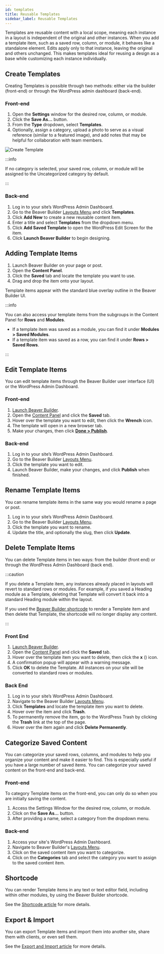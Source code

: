 ```yaml
---
id: templates
title: Reusable Templates
sidebar_label: Reusable Templates
---
```


Templates are reusable content with a local scope, meaning each instance in a layout is independent of the original and other instances. When you add a template item, such as a saved row, column, or module, it behaves like a standalone element. Edits apply only to that instance, leaving the original and others unchanged. This makes templates ideal for reusing a design as a base while customizing each instance individually.

## Create Templates

Creating Templates is possible through two methods: either via the builder (front-end) or through the WordPress admin dashboard (back-end).

### Front-end

1. Open the **Settings** window for the desired row, column, or module.
2. Click the **Save As...** button.
3. From the **Type** dropdown, select **Templates**.
4. Optionally, assign a category, upload a photo to serve as a visual reference (similar to a featured image), and add notes that may be helpful for collaboration with team members.

![Create Template](/img/beaver-builder/layouts--reusable-content--templates--1.webp)

:::info

If no category is selected, your saved row, column, or module will be assigned to the Uncategorized category by default.

:::

### Back-end

1. Log in to your site’s WordPress Admin Dashboard.
2. Go to the Beaver Builder [Layouts Menu](settings/layouts-menu.md) and click **Templates**.
3. Click **Add New** to create a new reusable content item.
4. Enter a title and select **Templates** from the dropdown menu.
5. Click **Add Saved Template** to open the WordPress Edit Screen for the item.
6. Click **Launch Beaver Builder** to begin designing.

## Adding Template Items

1. Launch Beaver Builder on your page or post.
2. Open the **Content Panel**.
3. Click the **Saved** tab and locate the template you want to use.
4. Drag and drop the item onto your layout.

Template items appear with the standard blue overlay outline in the Beaver Builder UI.

:::info

You can also access your template items from the subgroups in the Content Panel for **Rows** and **Modules**.  

- If a template item was saved as a module, you can find it under **Modules > Saved Modules**.  
- If a template item was saved as a row, you can find it under **Rows > Saved Rows**.  

:::

## Edit Template Items

You can edit template items through the Beaver Builder user interface (UI) or the WordPress Admin Dashboard.

### Front-end

1. [Launch Beaver Builder](getting-started/launch-builder.md).
2. Open the [Content Panel](user-interface/content-panel.md) and click the **Saved** tab.
3. Hover over the template you want to edit, then click the **Wrench** <i className="fas fa-wrench"></i> icon.
4. The template will open in a new browser tab.
5. Make your changes, then click [**Done > Publish**](user-interface/top-bar.md#done-button).

### Back-end

1. Log in to your site’s WordPress Admin Dashboard.
2. Go to the Beaver Builder [Layouts Menu](settings/layouts-menu.md).
3. Click the template you want to edit.
4. Launch Beaver Builder, make your changes, and click **Publish** when finished.

## Rename Template Items

You can rename template items in the same way you would rename a page or post.  

1. Log in to your site’s WordPress Admin Dashboard.  
2. Go to the Beaver Builder [Layouts Menu](settings/layouts-menu.md).  
3. Click the template you want to rename.  
4. Update the title, and optionally the slug, then click **Update**.

## Delete Template Items

You can delete Template items in two ways: from the builder (front end) or through the WordPress Admin Dashboard (back end).  

:::caution

If you delete a Template item, any instances already placed in layouts will revert to standard rows or modules. For example, if you saved a Heading module as a Template, deleting that Template will convert it back into a standard Heading module within the layout.

If you used the [Beaver Builder shortcode](shortcode/index.md) to render a Template item and then delete that Template, the shortcode will no longer display any content.

:::

### Front End  

1. [Launch Beaver Builder](getting-started/launch-builder.md).  
2. Open the [Content Panel](user-interface/content-panel.md) and click the **Saved** tab.  
3. Hover over the template item you want to delete, then click the **x** (<i className="fas fa-times"></i>) icon.  
4. A confirmation popup will appear with a warning message.  
5. Click **OK** to delete the Template. All instances on your site will be converted to standard rows or modules.  

### Back End  

1. Log in to your site’s WordPress Admin Dashboard.  
2. Navigate to the Beaver Builder [Layouts Menu](settings/layouts-menu.md).  
3. Click **Templates** and locate the template item you want to delete.  
4. Hover over the item and click **Trash**.  
5. To permanently remove the item, go to the WordPress Trash by clicking the **Trash** link at the top of the page.  
6. Hover over the item again and click **Delete Permanently**.  

## Categorize Saved Content

You can categorize your saved rows, columns, and modules to help you organize your content and make it easier to find. This is especially useful if you have a large number of saved items. You can categorize your saved content on the front-end and back-end.

### Front-end

To category Template items on the front-end, you can only do so when you are initially saving the content.

1. Access the Settings Window for the desired row, column, or module.
2. Click on the **Save As...** button.
3. After providing a name, select a category from the dropdown menu.

### Back-end

1. Access your site's WordPress Admin Dashboard.
2. Navigate to Beaver Builder's [Layouts Menu](settings/layouts-menu.md).
3. Click on the saved content item you want to categorize.
4. Click on the **Categories** tab and select the category you want to assign to the saved content item.

## Shortcode  

You can render Template items in any text or text editor field, including within other modules, by using the Beaver Builder shortcode.  

See the [Shortcode article](shortcode/index.md) for more details.  

## Export & Import  

You can export Template items and import them into another site, share them with clients, or even sell them.  

See the [Export and Import article](settings/export-import.md) for more details.
